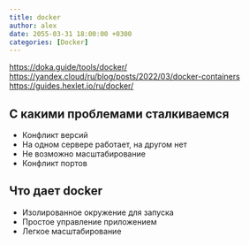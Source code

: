 ```yaml
---
title: docker
author: alex
date: 2055-03-31 18:00:00 +0300
categories: [Docker]
---
```


https://doka.guide/tools/docker/
https://yandex.cloud/ru/blog/posts/2022/03/docker-containers
https://guides.hexlet.io/ru/docker/

## С какими проблемами сталкиваемся

- Конфликт версий
- На одном сервере работает, на другом нет
- Не возможно масштабирование
- Конфликт портов

## Что дает docker

- Изолированное окружение для запуска
- Простое управление приложением
- Легкое масштабирование
